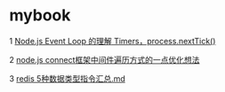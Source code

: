 # mybook
1 [Node.js Event Loop 的理解 Timers，process.nextTick()](https://github.com/vincentLiuxiang/mybook/blob/master/book/node.js_event_loop_%E7%9A%84%E7%90%86%E8%A7%A3.md)

2 [node.js connect框架中间件遍历方式的一点优化想法](https://github.com/vincentLiuxiang/mybook/blob/master/book/connect_%E4%B8%AD%E9%97%B4%E4%BB%B6%E9%81%8D%E5%8E%86%E6%96%B9%E5%BC%8F%E4%BC%98%E5%8C%96.md)

3 [redis 5种数据类型指令汇总.md](https://github.com/vincentLiuxiang/mybook/blob/master/book/redis__5%E7%A7%8D%E6%95%B0%E6%8D%AE%E7%B1%BB%E5%9E%8B%E6%8C%87%E4%BB%A4%E6%B1%87%E6%80%BB.md)
